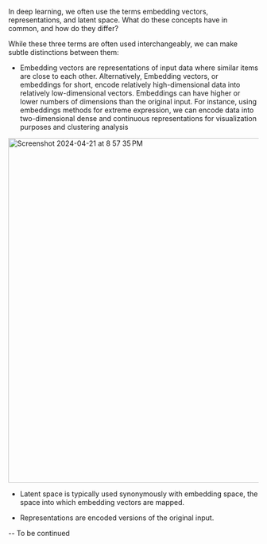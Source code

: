 In deep learning, we often use the terms embedding vectors, representations, and latent space. What do these concepts have in common, and how do they differ?

While these three terms are often used interchangeably, we can make subtle distinctions between them:

- Embedding vectors are representations of input data where similar items are close to each other. Alternatively, Embedding vectors, or embeddings for short, encode relatively high-dimensional data into relatively low-dimensional vectors.
Embeddings can have higher or lower numbers of dimensions than the original input. For instance, using embeddings methods for extreme expression, we can encode data into two-dimensional dense and continuous representations for visualization purposes and clustering analysis
<img width="692" alt="Screenshot 2024-04-21 at 8 57 35 PM" src="https://github.com/andysingal/llm-course/assets/20493493/d12de310-421f-4c38-bb14-32295e1db987">

- Latent space is typically used synonymously with embedding space, the space into which embedding vectors are mapped.

- Representations are encoded versions of the original input.

-- To be continued 
